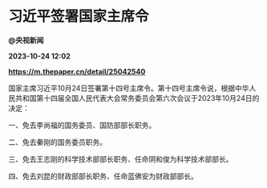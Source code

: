 # 习近平签署国家主席令
**@央视新闻**

**2023-10-24 12:02**

**https://m.thepaper.cn/detail/25042540**

国家主席习近平10月24日签署第十四号主席令。第十四号主席令说，根据中华人民共和国第十四届全国人民代表大会常务委员会第六次会议于2023年10月24日的决定：

一、免去李尚福的国务委员、国防部部长职务。

二、免去秦刚的国务委员职务。

三、免去王志刚的科学技术部部长职务、任命阴和俊为科学技术部部长。

四、免去刘昆的财政部部长职务、任命蓝佛安为财政部部长。